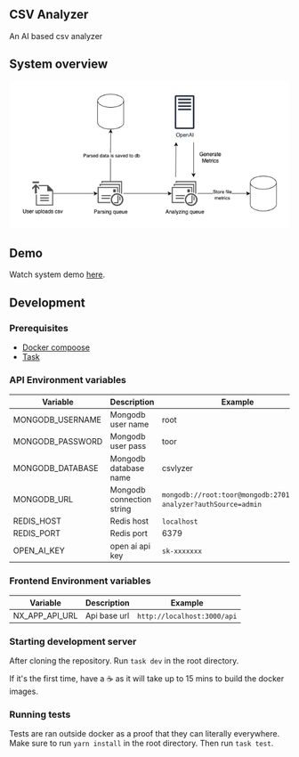## CSV Analyzer

An AI based csv analyzer

## System overview

![System pipeline](./system.png)

## Demo

Watch system demo [here](https://www.loom.com/share/840f089e67de42ad93e6bc14704d0a62).

## Development

### Prerequisites

- [Docker compoose](https://docs.docker.com/compose/install/)
- [Task](https://taskfile.dev/installation/)

### API Environment variables

| Variable         | Description               | Example                                                           |
| ---------------- | ------------------------- | ----------------------------------------------------------------- |
| MONGODB_USERNAME | Mongodb user name         | root                                                              |
| MONGODB_PASSWORD | Mongodb user pass         | toor                                                              |
| MONGODB_DATABASE | Mongodb database name     | csvlyzer                                                          |
| MONGODB_URL      | Mongodb connection string | `mongodb://root:toor@mongodb:27017/csv-analyzer?authSource=admin` |
| REDIS_HOST       | Redis host                | `localhost`                                                       |
| REDIS_PORT       | Redis port                | 6379                                                              |
| OPEN_AI_KEY      | open ai api key           | `sk-xxxxxxx`                                                      |

### Frontend Environment variables

| Variable       | Description  | Example                     |
| -------------- | ------------ | --------------------------- |
| NX_APP_API_URL | Api base url | `http://localhost:3000/api` |

### Starting development server

After cloning the repository. Run `task dev` in the root directory.

If it's the first time, have a ☕ as it will take up to 15 mins to build the docker images.

### Running tests

Tests are ran outside docker as a proof that they can literally everywhere. Make sure to run `yarn install` in the root directory. Then run `task test`.
